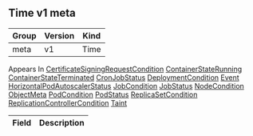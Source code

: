 ## Time v1 meta

Group        | Version     | Kind
------------ | ---------- | -----------
meta | v1 | Time





<aside class="notice">
Appears In  <a href="#certificatesigningrequestcondition-v1beta1">CertificateSigningRequestCondition</a>  <a href="#containerstaterunning-v1">ContainerStateRunning</a>  <a href="#containerstateterminated-v1">ContainerStateTerminated</a>  <a href="#cronjobstatus-v2alpha1">CronJobStatus</a>  <a href="#deploymentcondition-v1beta1">DeploymentCondition</a>  <a href="#event-v1">Event</a>  <a href="#horizontalpodautoscalerstatus-v1">HorizontalPodAutoscalerStatus</a>  <a href="#jobcondition-v1">JobCondition</a>  <a href="#jobstatus-v1">JobStatus</a>  <a href="#nodecondition-v1">NodeCondition</a>  <a href="#objectmeta-v1">ObjectMeta</a>  <a href="#podcondition-v1">PodCondition</a>  <a href="#podstatus-v1">PodStatus</a>  <a href="#replicasetcondition-v1beta1">ReplicaSetCondition</a>  <a href="#replicationcontrollercondition-v1">ReplicationControllerCondition</a>  <a href="#taint-v1">Taint</a> </aside>

Field        | Description
------------ | -----------

